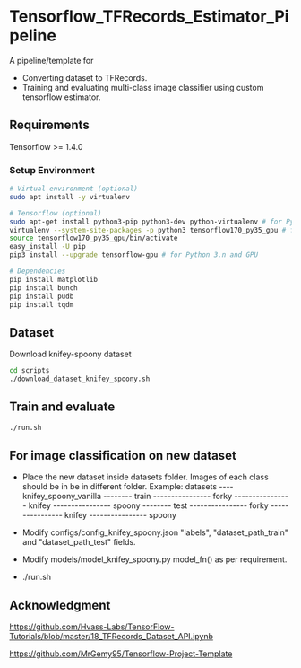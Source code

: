 # Tensorflow_TFRecords_Estimator_Pipeline
A pipeline/template for
- Converting dataset to TFRecords.
- Training and evaluating multi-class image classifier using custom tensorflow estimator.

## Requirements
Tensorflow >= 1.4.0

### Setup Environment
```sh
# Virtual environment (optional)
sudo apt install -y virtualenv

# Tensorflow (optional)
sudo apt-get install python3-pip python3-dev python-virtualenv # for Python 3.n
virtualenv --system-site-packages -p python3 tensorflow170_py35_gpu # for Python 3.n with GPU
source tensorflow170_py35_gpu/bin/activate
easy_install -U pip
pip3 install --upgrade tensorflow-gpu # for Python 3.n and GPU

# Dependencies
pip install matplotlib
pip install bunch
pip install pudb
pip install tqdm
```

## Dataset
Download knifey-spoony dataset
```sh
cd scripts
./download_dataset_knifey_spoony.sh
```

## Train and evaluate
```sh
./run.sh
```

## For image classification on new dataset
* Place the new dataset inside datasets folder. Images of each class should be in be in different folder.
Example:
datasets
---- knifey_spoony_vanilla
-------- train
---------------- forky
---------------- knifey
---------------- spoony
-------- test
---------------- forky
---------------- knifey
---------------- spoony

* Modify configs/config_knifey_spoony.json "labels", "dataset_path_train" and "dataset_path_test" fields.
* Modify models/model_knifey_spoony.py model_fn() as per requirement.
* ./run.sh

## Acknowledgment
https://github.com/Hvass-Labs/TensorFlow-Tutorials/blob/master/18_TFRecords_Dataset_API.ipynb

https://github.com/MrGemy95/Tensorflow-Project-Template
